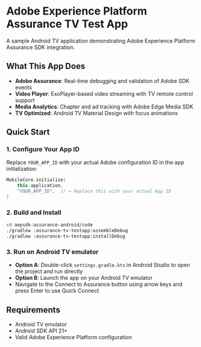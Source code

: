 # Adobe Experience Platform Assurance TV Test App

A sample Android TV application demonstrating Adobe Experience Platform Assurance SDK integration.

## What This App Does
- **Adobe Assurance**: Real-time debugging and validation of Adobe SDK events
- **Video Player**: ExoPlayer-based video streaming with TV remote control support
- **Media Analytics**: Chapter and ad tracking with Adobe Edge Media SDK
- **TV Optimized**: Android TV Material Design with focus animations

## Quick Start

### 1. Configure Your App ID
Replace `YOUR_APP_ID` with your actual Adobe configuration ID in the app initialization:

```kotlin
MobileCore.initialize(
    this.application,
    "YOUR_APP_ID",  // ← Replace this with your actual App ID
)
```

### 2. Build and Install
```bash
cd aepsdk-assurance-android/code
./gradlew :assurance-tv-testapp:assembleDebug
./gradlew :assurance-tv-testapp:installDebug
```

### 3. Run on Android TV emulator
- **Option A**: Double-click `settings.gradle.kts` in Android Studio to open the project and run directly
- **Option B**: Launch the app on your Android TV emulator
- Navigate to the Connect to Assurance button using arrow keys and press Enter to use Quick Connect

## Requirements
- Android TV emulator
- Android SDK API 21+
- Valid Adobe Experience Platform configuration

